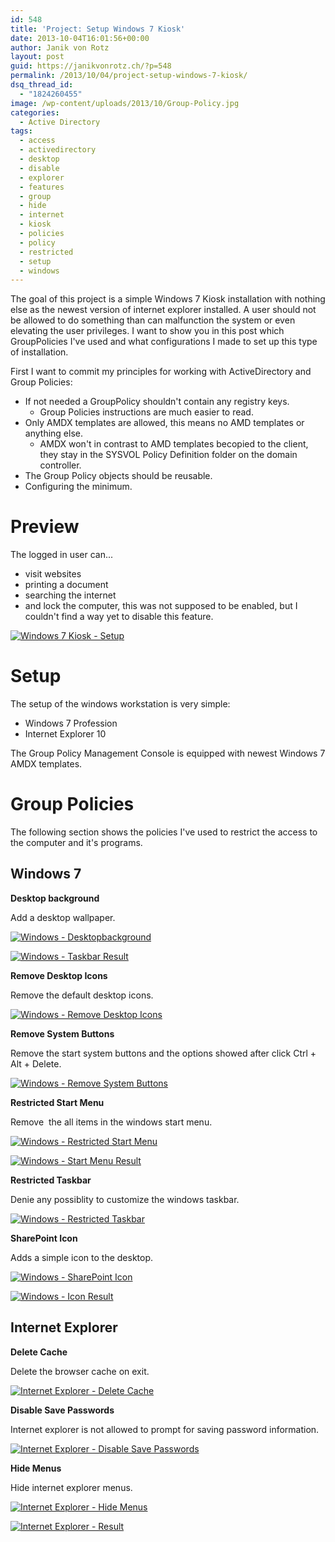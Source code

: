```yaml
---
id: 548
title: 'Project: Setup Windows 7 Kiosk'
date: 2013-10-04T16:01:56+00:00
author: Janik von Rotz
layout: post
guid: https://janikvonrotz.ch/?p=548
permalink: /2013/10/04/project-setup-windows-7-kiosk/
dsq_thread_id:
  - "1824260455"
image: /wp-content/uploads/2013/10/Group-Policy.jpg
categories:
  - Active Directory
tags:
  - access
  - activedirectory
  - desktop
  - disable
  - explorer
  - features
  - group
  - hide
  - internet
  - kiosk
  - policies
  - policy
  - restricted
  - setup
  - windows
---
```

The goal of this project is a simple Windows 7 Kiosk installation with nothing else as the newest version of internet explorer installed. A user should not be allowed to do something than can malfunction the system or even elevating the user privileges. I want to show you in this post which GroupPolicies I've used and what configurations I made to set up this type of installation.

First I want to commit my principles for working with ActiveDirectory and Group Policies:

<ul>
    <li>If not needed a GroupPolicy shouldn't contain any registry keys.
<ul>
    <li>Group Policies instructions are much easier to read.</li>
</ul>
</li>
    <li>Only AMDX templates are allowed, this means no AMD templates or anything else.
<ul>
    <li>AMDX won't in contrast to AMD templates becopied to the client, they stay in the SYSVOL Policy Definition folder on the domain controller.</li>
</ul>
</li>
    <li>The Group Policy objects should be reusable.</li>
    <li>Configuring the minimum.</li>
</ul>

<!--more-->

<h1>Preview</h1>

The logged in user can...

<ul>
    <li>visit websites</li>
    <li>printing a document</li>
    <li>searching the internet</li>
    <li>and lock the computer, this was not supposed to be enabled, but I couldn't find a way yet to disable this feature.</li>
</ul>

[![Windows 7 Kiosk - Setup](https://janikvonrotz.ch/wp-content/uploads/2013/10/Windows-7-Kiosk-Setup.png)](https://janikvonrotz.ch/wp-content/uploads/2013/10/Windows-7-Kiosk-Setup.png)

<h1>Setup</h1>

The setup of the windows workstation is very simple:

<ul>
    <li>Windows 7 Profession</li>
    <li>Internet Explorer 10</li>
</ul>

The Group Policy Management Console is equipped with newest Windows 7 AMDX templates.

<h1>Group Policies</h1>

The following section shows the policies I've used to restrict the access to the computer and it's programs.

<h2>Windows 7</h2>

<strong>Desktop background</strong>

Add a desktop wallpaper.

[![Windows - Desktopbackground](https://janikvonrotz.ch/wp-content/uploads/2013/10/Windows-Desktopbackground.png)](https://janikvonrotz.ch/wp-content/uploads/2013/10/Windows-Desktopbackground.png)

[![Windows - Taskbar Result](https://janikvonrotz.ch/wp-content/uploads/2013/10/Windows-Taskbar-Result.png)](https://janikvonrotz.ch/wp-content/uploads/2013/10/Windows-Taskbar-Result.png)

<strong>Remove Desktop Icons</strong>

Remove the default desktop icons.

[![Windows - Remove Desktop Icons](https://janikvonrotz.ch/wp-content/uploads/2013/10/Windows-Remove-Desktop-Icons.png)](https://janikvonrotz.ch/wp-content/uploads/2013/10/Windows-Remove-Desktop-Icons.png)

<strong>Remove System Buttons</strong>

Remove the start system buttons and the options showed after click Ctrl + Alt + Delete.

[![Windows - Remove System Buttons](https://janikvonrotz.ch/wp-content/uploads/2013/10/Windows-Remove-System-Buttons.png)](https://janikvonrotz.ch/wp-content/uploads/2013/10/Windows-Remove-System-Buttons.png)

<strong>Restricted Start Menu</strong>

Remove  the all items in the windows start menu.

[![Windows - Restricted Start Menu](https://janikvonrotz.ch/wp-content/uploads/2013/10/Windows-Restricted-Start-Menu.png)](https://janikvonrotz.ch/wp-content/uploads/2013/10/Windows-Restricted-Start-Menu.png)

[![Windows - Start Menu Result](https://janikvonrotz.ch/wp-content/uploads/2013/10/Windows-Start-Menu-Result.png)](https://janikvonrotz.ch/wp-content/uploads/2013/10/Windows-Start-Menu-Result.png)

<strong>Restricted Taskbar</strong>

Denie any possiblity to customize the windows taskbar.

[![Windows - Restricted Taskbar](https://janikvonrotz.ch/wp-content/uploads/2013/10/Windows-Restricted-Taskbar.png)](https://janikvonrotz.ch/wp-content/uploads/2013/10/Windows-Restricted-Taskbar.png)

<strong>SharePoint Icon</strong>

Adds a simple icon to the desktop.

[![Windows - SharePoint Icon](https://janikvonrotz.ch/wp-content/uploads/2013/10/Windows-SharePoint-Icon.png)](https://janikvonrotz.ch/wp-content/uploads/2013/10/Windows-SharePoint-Icon.png)

[![Windows - Icon Result](https://janikvonrotz.ch/wp-content/uploads/2013/10/Windows-Icon-Result.png)](https://janikvonrotz.ch/wp-content/uploads/2013/10/Windows-Icon-Result.png)

<h2>Internet Explorer</h2>

<strong>Delete Cache</strong>

Delete the browser cache on exit.

[![Internet Explorer - Delete Cache](https://janikvonrotz.ch/wp-content/uploads/2013/10/Internet-Explorer-Delete-Cache.png)](https://janikvonrotz.ch/wp-content/uploads/2013/10/Internet-Explorer-Delete-Cache.png)

<strong>Disable Save Passwords</strong>

Internet explorer is not allowed to prompt for saving password information.

[![Internet Explorer - Disable Save Passwords](https://janikvonrotz.ch/wp-content/uploads/2013/10/Internet-Explorer-Disable-Save-Passwords.png)](https://janikvonrotz.ch/wp-content/uploads/2013/10/Internet-Explorer-Disable-Save-Passwords.png)

<strong>Hide Menus</strong>

Hide internet explorer menus.

[![Internet Explorer - Hide Menus](https://janikvonrotz.ch/wp-content/uploads/2013/10/Internet-Explorer-Hide-Menus.png)](https://janikvonrotz.ch/wp-content/uploads/2013/10/Internet-Explorer-Hide-Menus.png)

[![Internet Explorer - Result](https://janikvonrotz.ch/wp-content/uploads/2013/10/Internet-Explorer-Result.png)](https://janikvonrotz.ch/wp-content/uploads/2013/10/Internet-Explorer-Result.png)